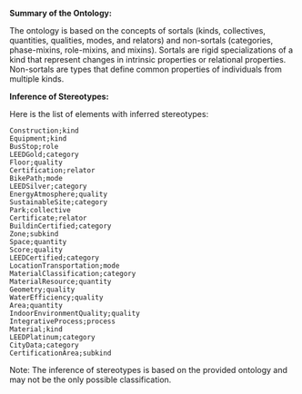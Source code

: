 **Summary of the Ontology:**

The ontology is based on the concepts of sortals (kinds, collectives, quantities, qualities, modes, and relators) and non-sortals (categories, phase-mixins, role-mixins, and mixins). Sortals are rigid specializations of a kind that represent changes in intrinsic properties or relational properties. Non-sortals are types that define common properties of individuals from multiple kinds.

**Inference of Stereotypes:**

Here is the list of elements with inferred stereotypes:

```
Construction;kind
Equipment;kind
BusStop;role
LEEDGold;category
Floor;quality
Certification;relator
BikePath;mode
LEEDSilver;category
EnergyAtmosphere;quality
SustainableSite;category
Park;collective
Certificate;relator
BuildinCertified;category
Zone;subkind
Space;quantity
Score;quality
LEEDCertified;category
LocationTransportation;mode
MaterialClassification;category
MaterialResource;quantity
Geometry;quality
WaterEfficiency;quality
Area;quantity
IndoorEnvironmentQuality;quality
IntegrativeProcess;process
Material;kind
LEEDPlatinum;category
CityData;category
CertificationArea;subkind
```

Note: The inference of stereotypes is based on the provided ontology and may not be the only possible classification.